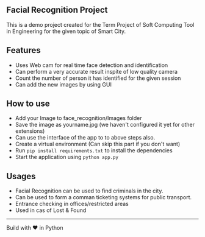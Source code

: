 Facial Recognition Project
---

This is a demo project created for the Term Project of Soft Computing Tool in Engineering for the given topic of Smart City. 


## Features
* Uses Web cam for real time face detection and identification 
* Can perform a very accurate result inspite of low quality camera
* Count the number of person it has identified for the given session
* Can add the new images by using GUI 

## How to use 
* Add your Image to face_recognition/Images folder
* Save the image as yourname.jpg (we haven't configured it yet for other extensions)
* Can use the interface of the app to to above steps also.
* Create a virtual environment (Can skip this part if you don't want)
* Run `pip install requirements.txt` to install the dependencies
* Start the application using `python app.py`

## Usages
* Facial Recognition can be used to find criminals in the city.
* Can be used to form a comman ticketing systems for public transport.
* Entrance checking in offices/restricted areas
* Used in cas of Lost & Found

---
Build with ❤️ in Python
